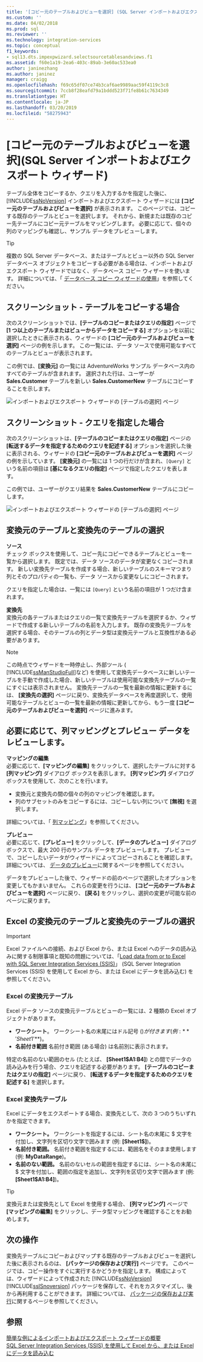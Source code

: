```yaml
---
title: '[コピー元のテーブルおよびビューを選択] (SQL Server インポートおよびエクスポート ウィザード) | Microsoft Docs'
ms.custom: ''
ms.date: 04/02/2018
ms.prod: sql
ms.reviewer: ''
ms.technology: integration-services
ms.topic: conceptual
f1_keywords:
- sql13.dts.impexpwizard.selectsourcetablesandviews.f1
ms.assetid: f60e1a19-2ea6-403c-89ab-3e60ac533ea0
author: janinezhang
ms.author: janinez
manager: craigg
ms.openlocfilehash: f69c65df07ce74b3caf6ae9989aac59f4119c3c8
ms.sourcegitcommit: 7ccb8f28eafd79a1bddd523f71fe8b61c7634349
ms.translationtype: HT
ms.contentlocale: ja-JP
ms.lasthandoff: 03/20/2019
ms.locfileid: "58275943"
---
```

# <a name="select-source-tables-and-views-sql-server-import-and-export-wizard"></a>[コピー元のテーブルおよびビューを選択]\(SQL Server インポートおよびエクスポート ウィザード)
  テーブル全体をコピーするか、クエリを入力するかを指定した後に、 [!INCLUDE[ssNoVersion](../../includes/ssnoversion-md.md)] インポートおよびエクスポート ウィザードには **[コピー元のテーブルおよびビューを選択]** が表示されます。 このページでは、コピーする既存のテーブルとビューを選択します。 それから、新規または既存のコピー先テーブルにコピー元テーブルをマッピングします。 必要に応じて、個々の列のマッピングも確認し、サンプル データをプレビューします。

> [!TIP]
> 複数の SQL Server データベース、またはテーブルとビュー以外の SQL Server データベース オブジェクトをコピーする必要がある場合は、インポートおよびエクスポート ウィザードではなく、データベース コピー ウィザードを使います。 詳細については、「 [データベース コピー ウィザードの使用](../../relational-databases/databases/use-the-copy-database-wizard.md)」を参照してください。  
  
## <a name="screen-shot---if-youre-going-to-copy-tables"></a>スクリーンショット - テーブルをコピーする場合  
 次のスクリーンショットでは、**[テーブルのコピーまたはクエリの指定]** ページで **[1 つ以上のテーブルまたはビューからデータをコピーする]** オプションを以前に選択したときに表示される、ウィザードの **[コピー元のテーブルおよびビューを選択]** ページの例を示します。 この一覧には、データ ソースで使用可能なすべてのテーブルとビューが表示されます。
 
この例では、**[変換元]** の一覧には AdventureWorks サンプル データベース内のすべてのテーブルが含まれます。 選択された行は、ユーザーが **Sales.Customer** テーブルを新しい **Sales.CustomerNew** テーブルにコピーすることを示します。 
   
 ![インポートおよびエクスポート ウィザードの [テーブルの選択] ページ](../../integration-services/import-export-data/media/select-tables1.png "インポートおよびエクスポート ウィザードの [テーブルの選択] ページ")
  
## <a name="screen-shot---if-you-provided-a-query"></a>スクリーンショット - クエリを指定した場合  
 次のスクリーンショットは、**[テーブルのコピーまたはクエリの指定]** ページの **[転送するデータを指定するためのクエリを記述する]** オプションを選択した後に表示される、ウィザードの **[コピー元のテーブルおよびビューを選択]** ページの例を示しています。 **[変換元]** の一覧には 1 つの行だけが含まれ、`[Query]` という名前の項目は **[基になるクエリの指定]** ページで指定したクエリを表します。
 
この例では、ユーザーがクエリ結果を **Sales.CustomerNew** テーブルにコピーします。  
    
 ![インポートおよびエクスポート ウィザードの [テーブルの選択] ページ](../../integration-services/import-export-data/media/select-tables2.png "インポートおよびエクスポート ウィザードの [テーブルの選択] ページ")  

## <a name="select-source-and-destination-tables"></a>変換元のテーブルと変換先のテーブルの選択 
**ソース**  
チェック ボックスを使用して、コピー先にコピーできるテーブルとビューを一覧から選択します。 既定では、データ ソースのデータが変更なくコピーされます。 新しい変換先テーブルを作成する場合、新しいテーブルのスキーマつまり列とそのプロパティの一覧も、データ ソースから変更なしにコピーされます。

クエリを指定した場合は、一覧には `[Query]` という名前の項目が 1 つだけ含まれます。 

**変換先**  
 変換元の各テーブルまたはクエリの一覧で変換先テーブルを選択するか、ウィザードで作成する新しいテーブルの名前を入力します。 既存の変換先テーブルを選択する場合、そのテーブルの列とデータ型は変換元テーブルと互換性がある必要があります。  

> [!NOTE]
> この時点でウィザードを一時停止し、外部ツール (  [!INCLUDE[ssManStudioFull](../../includes/ssmanstudiofull-md.md)]など) を使用して変換先データベースに新しいテーブルを手動で作成した場合、新しいテーブルは使用可能な変換先テーブルの一覧にすぐには表示されません。 変換先テーブルの一覧を最新の情報に更新するには、 **[変換先の選択]** ページに戻り、変換先データベースを再度選択して、使用可能なテーブルとビューの一覧を最新の情報に更新してから、もう一度 **[コピー元のテーブルおよびビューを選択]** ページに進みます。  

## <a name="optionally-review-column-mappings-and-preview-data"></a>必要に応じて、列マッピングとプレビュー データをレビューします。
**マッピングの編集**   
必要に応じて、**[マッピングの編集]** をクリックして、選択したテーブルに対する **[列マッピング]** ダイアログ ボックスを表示します。 **[列マッピング]** ダイアログ ボックスを使用して、次のことを行います。
-   変換元と変換先の間の個々の列のマッピングを確認します。
-   列のサブセットのみをコピーするには、コピーしない列について **[無視]** を選択します。

詳細については、「 [列マッピング](../../integration-services/import-export-data/column-mappings-sql-server-import-and-export-wizard.md)」を参照してください。  

**プレビュー**  
必要に応じて、**[プレビュー]** をクリックして、**[データのプレビュー]** ダイアログ ボックスで、最大 200 行のサンプル データをプレビューします。 プレビューで、コピーしたいデータがウィザードによってコピーされることを確認します。 詳細については、 [データのプレビュー](../../integration-services/import-export-data/preview-data-dialog-box-sql-server-import-and-export-wizard.md)に関するページを参照してください。  
  
データをプレビューした後で、ウィザードの前のページで選択したオプションを変更してもかまいません。 これらの変更を行うには、 **[コピー元のテーブルおよびビューを選択]** ページに戻り、 **[戻る]** をクリックし、選択の変更が可能な前のページに戻ります。  

## <a name="select-source-and-destination-tables-for-excel"></a>Excel の変換元のテーブルと変換先のテーブルの選択

> [!IMPORTANT]
> Excel ファイルへの接続、および Excel から、または Excel へのデータの読み込みに関する制限事項と既知の問題については、「[Load data from or to Excel with SQL Server Integration Services (SSIS)](../load-data-to-from-excel-with-ssis.md)」 (SQL Server Integration Services (SSIS) を使用して Excel から、または Excel にデータを読み込む) を参照してください。

### <a name="excel-source-tables"></a>Excel の変換元テーブル
Excel データ ソースの変換元テーブルとビューの一覧には、2 種類の Excel オブジェクトがあります。
-   **ワークシート**。 ワークシート名の末尾にはドル記号 ($) が付きます (例: **'Sheet1$'**)。
-   **名前付き範囲** 名前付き範囲 (ある場合) は名前別に表示されます。

特定の名前のない範囲のセル (たとえば、 **[Sheet1$A1:B4]**) との間でデータの読み込みを行う場合、クエリを記述する必要があります。 **[テーブルのコピーまたはクエリの指定]** ページに戻り、 **[転送するデータを指定するためのクエリを記述する]** を選択します。

### <a name="excel-destination-tables"></a>Excel 変換先テーブル
Excel にデータをエクスポートする場合、変換先として、次の 3 つのうちいずれかを指定できます。
-   **ワークシート。** ワークシートを指定するには、シート名の末尾に $ 文字を付加し、文字列を区切り文字で囲みます (例: **[Sheet1$]**)。
-   **名前付き範囲。** 名前付き範囲を指定するには、範囲名をそのまま使用します (例: **MyDataRange**)。
-   **名前のない範囲。** 名前のないセルの範囲を指定するには、シート名の末尾に $ 文字を付加し、範囲の指定を追加し、文字列を区切り文字で囲みます (例: **[Sheet1$A1:B4]**)。

> [!TIP]
> 変換元または変換先として Excel を使用する場合、 **[列マッピング]** ページで **[マッピングの編集]** をクリックし、データ型マッピングを確認することをお勧めします。 

## <a name="whats-next"></a>次の操作  
 変換先テーブルにコピーおよびマップする既存のテーブルおよびビューを選択した後に表示されるのは、 **[パッケージの保存および実行]** ページです。 このページでは、コピー操作をすぐに実行するかどうかを指定します。 構成によっては、ウィザードによって作成された [!INCLUDE[ssNoVersion](../../includes/ssnoversion-md.md)][!INCLUDE[ssISnoversion](../../includes/ssisnoversion-md.md)] パッケージを保存して、それをカスタマイズし、後から再利用することができます。 詳細については、 [パッケージの保存および実行](../../integration-services/import-export-data/save-and-run-package-sql-server-import-and-export-wizard.md)に関するページを参照してください。
 
 ## <a name="see-also"></a>参照
[簡単な例によるインポートおよびエクスポート ウィザードの概要](../../integration-services/import-export-data/get-started-with-this-simple-example-of-the-import-and-export-wizard.md)  
[SQL Server Integration Services (SSIS) を使用して Excel から、または Excel にデータを読み込む](../load-data-to-from-excel-with-ssis.md)



